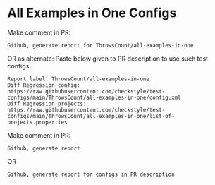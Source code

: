 # All Examples in One Configs
Make comment in PR:
```
Github, generate report for ThrowsCount/all-examples-in-one
```
OR as alternate:
Paste below given to PR description to use such test configs:
```
Report label: ThrowsCount/all-examples-in-one
Diff Regression config: https://raw.githubusercontent.com/checkstyle/test-configs/main/ThrowsCount/all-examples-in-one/config.xml
Diff Regression projects: https://raw.githubusercontent.com/checkstyle/test-configs/main/ThrowsCount/all-examples-in-one/list-of-projects.properties
```
Make comment in PR:
```
Github, generate report
```
OR
```
Github, generate report for configs in PR description
```
